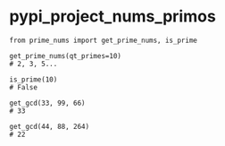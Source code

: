 # pypi_project_nums_primos

```
from prime_nums import get_prime_nums, is_prime

get_prime_nums(qt_primes=10)
# 2, 3, 5...

is_prime(10)
# False

get_gcd(33, 99, 66)
# 33

get_gcd(44, 88, 264)
# 22
```
